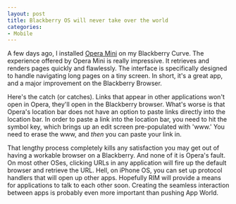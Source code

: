 ```yaml
---
layout: post
title: Blackberry OS will never take over the world
categories:
- Mobile
---
```

A few days ago, I installed [Opera Mini](http://www.opera.com/mini/) on my
Blackberry Curve. The experience offered by Opera Mini is really impressive.
It retrieves and renders pages quickly and flawlessly. The interface is
specifically designed to handle navigating long pages on a tiny screen. In
short, it's a great app, and a major improvement on the Blackberry Browser.

  
Here's the catch (or catches). Links that appear in other applications won't
open in Opera, they'll open in the Blackberry browser. What's worse is that
Opera's location bar does not have an option to paste links directly into the
location bar. In order to paste a link into the location bar, you need to hit
the symbol key, which brings up an edit screen pre-populated with 'www.' You
need to erase the www, and _then_ you can paste your link in.

  
That lengthy process completely kills any satisfaction you may get out of
having a workable browser on a Blackberry. And none of it is Opera's fault. On
most other OSes, clicking URLs in any application will fire up the default
browser and retrieve the URL. Hell, on iPhone OS, you can set up protocol
handlers that will open up other apps. Hopefully RIM will provide a means for
applications to talk to each other soon. Creating the seamless interaction
between apps is probably even more important than pushing App World.

